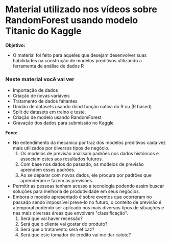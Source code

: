# Material utilizado nos vídeos sobre RandomForest usando modelo Titanic do Kaggle 

**Objetivo:** 
- O material foi feito para aqueles que desejam desenvolver suas habilidades na construção de modelos preditivos utilizando a ferramenta de análise de dados R

### Neste material você vai ver
- Importação de dados
- Criação de novas variáveis
- Tratamento de dados faltantes
- Unidão de datasets usando rbind função nativa do R ou (R based)
- Split de datasets em treino e teste.
- Criação de modelo usando RandomForest
- Gravação dos dados para submissão no Kaggle

**Foco:** 
- No entendimento da mecanica por traz dos modelos preditivos cada vez mais utilizados por diversos tipos de negócio.
  1. Os modelos de previsão analisam padrões nos dados históricos e associam estes aos resultados futuros.
  2. Com base nos dados do passado, os modelos de previsão aprendem esses padrões.
  3. Ao se deparar com novos dados, ele procura por padrões que aprenderam e fazem as previsões.
- Permitir as pessoas tenham acesso a tecnologia podendo assim buscar soluções para melhoria de produtividade em seus negócios.
- Embora o modelo apresentado é sobre eventos que ocorreram no passado sendo impossível preve-lo no futuro, o conteito de previsão é atemporal podendo ser aplicado nos mais
diversos tipos de situações e nas mais diversas áreas que envolvam "classificação". 
  1. Será que vai haver recessão?
  2. Será que o cliente vai gostar do produto?
  3. Será que o tratamento será eficaz?
  4. Será que este tomador de crédito vai me dar calote?
  
  
  

